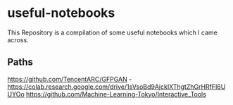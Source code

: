 # useful-notebooks
This Repository is a compilation of some useful notebooks which I came across. 
## Paths
https://github.com/TencentARC/GFPGAN - https://colab.research.google.com/drive/1sVsoBd9AjckIXThgtZhGrHRfFI6UUYOo
https://github.com/Machine-Learning-Tokyo/Interactive_Tools
